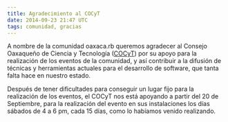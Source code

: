 ```yaml
---
title: Agradecimiento al COCyT
date: 2014-09-23 21:47 UTC
tags: comunidad, gracias
---
```


A nombre de la comunidad oaxaca.rb queremos agradecer al Consejo Oaxaqueño de Ciencia y Tecnología ([COCyT](http://www.cocyt.oaxaca.gob.mx/)) por su apoyo para la realización de los eventos de la comunidad, y así contribuir a la difusión de técnicas y herramientas actuales para el desarrollo de software, que tanta falta hace en nuestro estado.

Después de tener dificultades para conseguir un lugar fijo para la realización de los eventos, el COCyT nos está apoyando a partir del 20 de Septiembre, para la realización del evento en sus instalaciones los días sábados de 4 a 6 pm, cada 15 días, como lo habíamos venido realizando.
